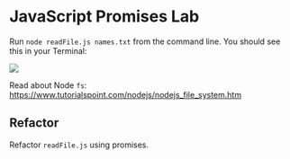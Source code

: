 # JavaScript Promises Lab

Run `node readFile.js names.txt` from the command line. You should see this in your Terminal:

![](https://i.imgur.com/aPRqfVY.png)

Read about Node `fs`: https://www.tutorialspoint.com/nodejs/nodejs_file_system.htm

## Refactor
Refactor `readFile.js` using promises.
